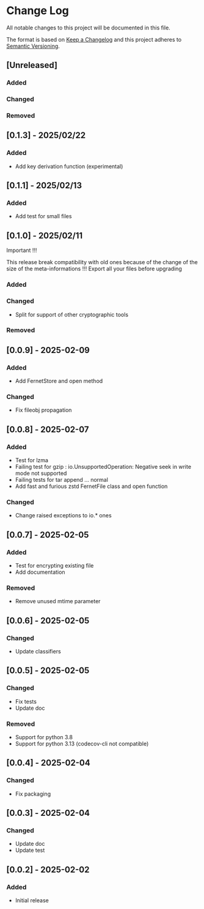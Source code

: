 # Change Log

All notable changes to this project will be documented in this file.

The format is based on [Keep a Changelog](http://keepachangelog.com/)
and this project adheres to [Semantic Versioning](http://semver.org/).

## [Unreleased]

### Added

### Changed

### Removed


## [0.1.3] - 2025/02/22

### Added

 - Add key derivation function (experimental)


## [0.1.1] - 2025/02/13

### Added

- Add test for small files


## [0.1.0] - 2025/02/11

Important !!!

This release break compatibility with old ones because of the change of the size
of the meta-informations !!! Export all your files before upgrading

### Added

### Changed

- Split for support of other cryptographic tools

### Removed


## [0.0.9] - 2025-02-09

### Added

- Add FernetStore and open method

### Changed

- Fix fileobj propagation


## [0.0.8] - 2025-02-07

### Added

- Test for lzma
- Failing test for gzip : io.UnsupportedOperation: Negative seek in write mode not supported
- Failing tests for tar append ... normal
- Add fast and furious zstd FernetFile class and open function

### Changed

- Change raised exceptions to io.* ones


## [0.0.7] - 2025-02-05

### Added

- Test for encrypting existing file
- Add documentation

### Removed

- Remove unused mtime parameter


## [0.0.6] - 2025-02-05

### Changed

- Update classifiers


## [0.0.5] - 2025-02-05

### Changed

- Fix tests
- Update doc

### Removed

- Support for python 3.8
- Support for python 3.13 (codecov-cli not compatible)


## [0.0.4] - 2025-02-04

### Changed

- Fix packaging


## [0.0.3] - 2025-02-04

### Changed

- Update doc
- Update test


## [0.0.2] - 2025-02-02

### Added

- Initial release

